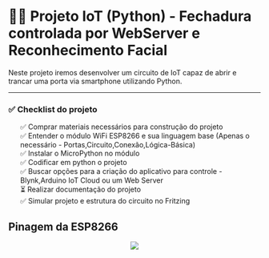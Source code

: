 # 🚪🌐 Projeto IoT (Python) - Fechadura controlada por WebServer e Reconhecimento Facial

Neste projeto iremos desenvolver um circuito de IoT capaz de abrir e trancar uma porta via smartphone utilizando Python.

<hr>

### ✅ Checklist do projeto

<ul style="list-style: none;">
  <li>✅ Comprar materiais necessários para construção do projeto</li>
  <li>✅ Entender o módulo WiFi ESP8266 e sua linguagem base (Apenas o necessário - Portas,Circuito,Conexão,Lógica-Básica)</li>
  <li>✅ Instalar o MicroPython no módulo</li>
  <li>✅ Codificar em python o projeto</li>
  <li>✅ Buscar opções para a criação do aplicativo para controle - Blynk,Arduino IoT Cloud ou um Web Server</li>
  <li>⏳ Realizar documentação do projeto</li>
  <li>✅ Simular projeto e estrutura do circuito no Fritzing</li>
</ul>

<h2>Pinagem da ESP8266</h2>

<div align="center">
  <img src="https://jgamblog.files.wordpress.com/2018/02/esp8266-nodemcu-pinout.png">
</div>
